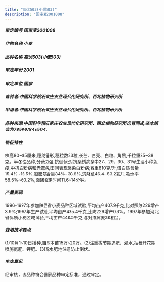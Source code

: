 ```yaml
---
title: "高优503(小偃503)"
description: "国审麦2001008"
---
```

##### 审定编号:国审麦2001008

##### 作物名称:小麦

##### 品种名称:高优503(小偃503)

##### 审定年份:2001

##### 审定单位:国家

##### 育种者:中国科学院石家庄农业现代化研究所、西北植物研究所

##### 申请者:中国科学院石家庄农业现代化研究所、西北植物研究所

##### 品种来源:中国科学院石家庄农业现代化研究所、西北植物研究所选育而成,亲本组合为78506/84s504。

##### 特征特性
株高80~85厘米,穗纺锤形,穗粒数33粒,长芒、白壳、白粒、角质,千粒重35~38克。半冬性品种,分蘖力强,抗倒伏;对抗条锈病条中27、29、30、31号生理小种免疫,中抗白粉病和赤霉病,田间表现感染白粉病;容重810克/升,蛋白质含量15.4%~16.5%,湿面筋含量34%~38.8%,沉降值46.4~53.2毫升,吸水率58.5%~60.2%,面团稳定时间11.6~14分钟。

##### 产量表现
1996-1997年参加陕西省小麦品种区域试验,平均亩产407.9千克,比对照陕229增产3.9%;1997年生产试验,平均亩产435.4千克,比陕229增产0.6%。1997年参加河北省优质小麦区域试验,平均亩产446.5千克,与对照冀麦36相当。

##### 栽培技术要点
(1)10月1~10日播种,亩基本苗15万~20万。(2)注重拔节期追肥、灌水,抽穗开花期喷施氮肥、钾肥。(3)高水肥地注意防止倒伏。

##### 审定意见
经审核，该品种符合国家品种审定标准，通过审定。
